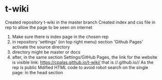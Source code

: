 # t-wiki
Created repository t-wiki in the master branch
Created index and css file in rep to allow the page to be seen on internet
1. Make sure there is index page in the chosen rep
2. in repository 'settings' (on top right menu) section 'Github Pages' activate the source directory
3. directory might be master or docs 
4. after, in the same section Settings/GitHub Pages, the link for the website is visible
link: https://cpalas.github.io/t-wiki/
that is //<username>.github.io/<repname>/
As the rep is public Mdified HTML code to avoid robot search on the single page:
   <meta name="robots" content="noindex"> in the head section
